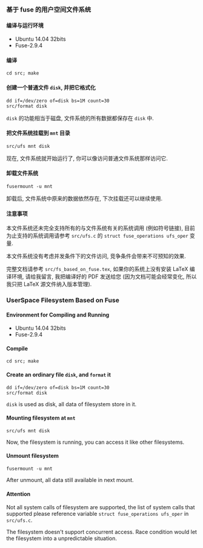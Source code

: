 ### 基于 fuse 的用户空间文件系统

#### 编译与运行环境
* Ubuntu 14.04 32bits
* Fuse-2.9.4

#### 编译
	cd src; make

#### 创建一个普通文件 `disk`, 并把它格式化
	dd if=/dev/zero of=disk bs=1M count=30
	src/format disk
`disk` 的功能相当于磁盘, 文件系统的所有数据都保存在 `disk` 中.

#### 把文件系统挂载到 `mnt` 目录
	src/ufs mnt disk

现在, 文件系统就开始运行了, 你可以像访问普通文件系统那样访问它.

#### 卸载文件系统
	fusermount -u mnt
卸载后, 文件系统中原来的数据依然存在, 下次挂载还可以继续使用.

#### 注意事项
本文件系统还未完全支持所有的与文件系统有关的系统调用 (例如符号链接), 目前
为止支持的系统调用请参考 `src/ufs.c` 的 `struct fuse_operations ufs_oper`
变量.

本文件系统没有考虑并发条件下的文件访问, 竞争条件会带来不可预知的效果.

完整文档请参考 `src/fs_based_on_fuse.tex`, 如果你的系统上没有安装 LaTeX
编译环境, 请给我留言, 我把编译好的 PDF 发送给您 (因为文档可能会经常变化,
所以我只把 LaTeX 源文件纳入版本管理).

### UserSpace Filesystem Based on Fuse

#### Environment for Compiling and Running
* Ubuntu 14.04 32bits
* Fuse-2.9.4

#### Compile
	cd src; make

#### Create an ordinary file `disk`, and `format` it
	dd if=/dev/zero of=disk bs=1M count=30
	src/format disk

`disk` is used as disk, all data of filesystem store in it.

#### Mounting filesystem at `mnt`
	src/ufs mnt disk

Now, the filesystem is running, you can access it like other filesystems.

#### Unmount filesystem
	fusermount -u mnt

After unmount, all data still available in next mount.

#### Attention
Not all system calls of filesystem are supported, the list of system calls
that supported please reference variable `struct fuse_operations ufs_oper`
in `src/ufs.c`.

The filesystem doesn't support concurrent access. Race condition would
let the filesystem into a unpredictable situation.
